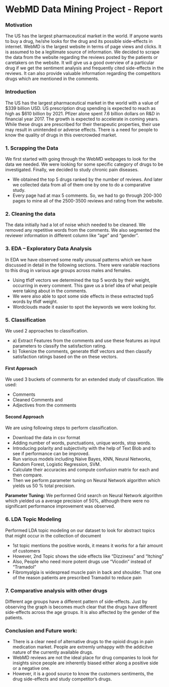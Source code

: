 # WebMD Data Mining Project - Report

### Motivation
  The US has the largest pharmaceutical market in the world. If anyone wants to buy a drug, he/she looks for the drug and its possible side-effects in internet. WebMD is the largest website in terms of page views and clicks. It is assumed to be a legitimate source of information. We decided to scrape the data from the website regarding the reviews posted by the patients or caretakers on the website. It will give us a good overview of a particular drug if we get the sentiment analysis and frequently cited side-effects in the reviews. It can also provide valuable information regarding the competitors drugs which are mentioned in the comments.

### Introduction
  The US has the largest pharmaceutical market in the world with a value of $339 billion USD. US prescription drug spending is expected to reach as high as $610 billion by 2021. Pfizer alone spent 7.6 billion dollars on R&D in financial year 2017. The growth is expected to accelerate in coming years. While these drugs are prescribed for their therapeutic properties, their use may result in unintended or adverse effects. There is a need for people to know the quality of drugs in this overcrowded market.

### 1.	Scrapping the Data
  We first started with going through the WebMD webpages to look for the data we needed. We were looking for some specific category of drugs to be investigated. Finally, we decided to study chronic pain diseases. 
 * We obtained the top 5 drugs ranked by the number of reviews. And later we collected data from all of them one by one to do a comparative study.
 * Every page had at max 5 comments. So, we had to go through 200-300 pages to mine all of the 2500-3500 reviews and rating from the website.
 
### 2.	Cleaning the data
  The data initially had a lot of noise which needed to be cleaned. We removed any repetitive words from the comments. We also   segmented the reviewer information in different column like “age” and “gender”. 

### 3.	EDA – Exploratory Data Analysis
  In EDA we have observed some really unusual patterns which we have discussed in detail in the following sections. There were   variable reactions to this drug in various age groups across males and females.

 * Using tfidf vectors we determined the top 5 words by their weight, occurring in every comment. This gave us a brief idea of what people were taking about in the comments.
 * We were also able to spot some side effects in these extracted top5 words by tfidf weight.
 * Wordclouds made it easier to spot the keywords we were looking for.

### 5.	Classification
 We used 2 approaches to classification.
 * a)	Extract Features from the comments and use these features as input parameters to classify the satisfaction rating.
 * b)	Tokenize the comments, generate tfidf vectors and then classify satisfaction ratings based on the on these vectors.

  #### First Approach

  We used 3 buckets of comments for an extended study of classification. We used:
  *	Comments
  *	Cleaned Comments and
  *	Adjectives from the comments

  #### Second Approach

  We are using following steps to perform classification.
  *	Download the data in csv format 
  *	Adding number of words, punctuations, unique words, stop words.
  *	Introducing polarity and subjectivity with the help of Text Blob and to see if performance can be improved.
  *	Run various models including Naive Bayes, KNN, Neural Networks, Random Forest, Logistic Regression, SVM. 
  *	Calculate their accuracies and compute confusion matrix for each and then compare.
  *	Then we perform parameter tuning on Neural Network algorithm which yields us 50 % total precision.

  **Parameter Tuning:** We performed Grid search on Neural Network algorithm which yielded us a average precision of 50%, although   there were no significant performance improvement was observed.
  
### 6.	LDA Topic Modeling
  Performed LDA topic modeling on our dataset to look for abstract topics that might occur in the collection of document
  *	1st topic mentions the positive words, it means it works for a fair amount of customers 
  *	However, 2nd Topic shows the side effects like “Dizziness” and “Itching”
  *	Also, People who need more potent drugs use “Vicodin” instead of “Tramadol”
  *	Fibromyalgia is widespread muscle pain in back and shoulder. That one of the reason patients are prescribed Tramadol to   reduce pain

### 7.	Comparative analysis with other drugs
  Different age groups have a different pattern of side-effects. Just by observing the graph is becomes much clear that the     drugs have different side-effects across the age groups. It is also affected by the gender of the patients.

### Conclusion and Future work:

  *	There is a clear need of alternative drugs to the opioid drugs in pain medication market. People are extremly unhappy with the addicitve nature of the currently available drugs.
  *	WebMD reviews are not the ideal place for drug companies to look for insights since people are inherently biased either along a positive side or a negative one.
  *	However, it is a good source to know the customers sentiments, the drug side-effects and study competitor’s drugs.
